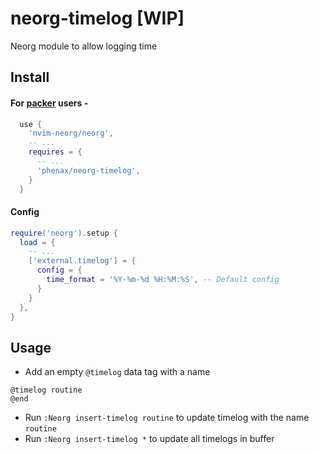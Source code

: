 # neorg-timelog [WIP]
Neorg module to allow logging time


## Install

#### For [packer](https://github.com/wbthomason/packer.nvim) users -
```lua
  use {
    'nvim-neorg/neorg',
    -- ...
    requires = {
      -- ...
      'phenax/neorg-timelog',
    }
  }
```


#### Config
```lua
require('neorg').setup {
  load = {
    -- ...
    ['external.timelog'] = {
      config = {
        time_format = '%Y-%m-%d %H:%M:%S', -- Default config
      }
    }
  },
}
```


## Usage
* Add an empty `@timelog` data tag with a name
```neorg
@timelog routine
@end
```
* Run `:Neorg insert-timelog routine` to update timelog with the name `routine`
* Run `:Neorg insert-timelog *` to update all timelogs in buffer

